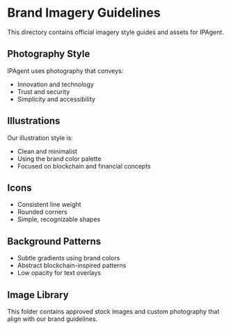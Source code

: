 
# Brand Imagery Guidelines

This directory contains official imagery style guides and assets for IPAgent.

## Photography Style
IPAgent uses photography that conveys:
- Innovation and technology
- Trust and security
- Simplicity and accessibility

## Illustrations
Our illustration style is:
- Clean and minimalist
- Using the brand color palette
- Focused on blockchain and financial concepts

## Icons
- Consistent line weight
- Rounded corners
- Simple, recognizable shapes

## Background Patterns
- Subtle gradients using brand colors
- Abstract blockchain-inspired patterns
- Low opacity for text overlays

## Image Library
This folder contains approved stock images and custom photography that align with our brand guidelines.
